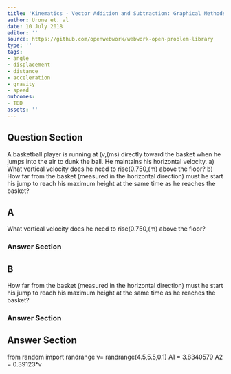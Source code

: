 ```yaml
---
title: 'Kinematics - Vector Addition and Subtraction: Graphical Methods'
author: Urone et. al
date: 10 July 2018
editor: ''
source: https://github.com/openwebwork/webwork-open-problem-library
type: ''
tags:
- angle
- displacement
- distance
- acceleration
- gravity
- speed
outcomes:
- TBD
assets: ''
---
```


## Question Section 

A basketball player is running at (v,(ms) directly toward the basket when he jumps into the air to dunk the ball. He maintains his horizontal velocity.
a) What vertical velocity does he need to rise(0.750,(m) above the floor?
b) How far from the basket (measured in the horizontal direction) must he start his jump to reach his maximum height at the same time as he reaches the basket?
## A
What vertical velocity does he need to rise(0.750,(m) above the floor?
### Answer Section
## B
How far from the basket (measured in the horizontal direction) must he start his jump to reach his maximum height at the same time as he reaches the basket?
### Answer Section


## Answer Section

from random import randrange
v= randrange(4.5,5.5,0.1)
A1 = 3.8340579
A2 = 0.39123*v